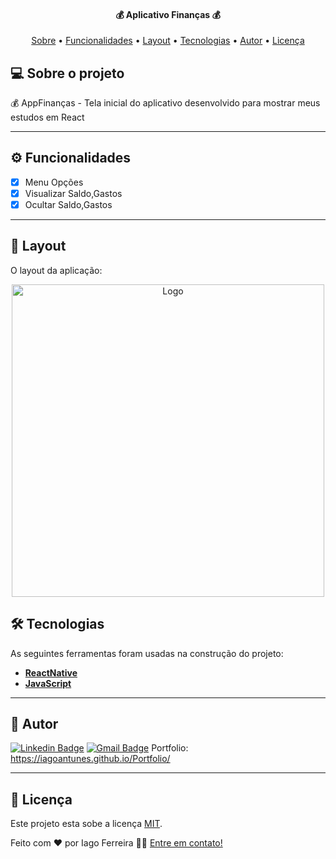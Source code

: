 


<h4 align="center"> 
	💰 Aplicativo Finanças 💰 
</h4>

<p align="center">
 <a href="#-sobre-o-projeto">Sobre</a> •
 <a href="#-funcionalidades">Funcionalidades</a> •
 <a href="#-layout">Layout</a> • 
 <a href="#-tecnologias">Tecnologias</a> • 
 <a href="#-autor">Autor</a> • 
 <a href="#user-content--licença">Licença</a>
</p>


## 💻 Sobre o projeto

💰 AppFinanças - Tela inicial do aplicativo desenvolvido para mostrar meus estudos em React

---

## ⚙️ Funcionalidades

- [x] Menu Opções
- [x] Visualizar Saldo,Gastos 
- [X] Ocultar Saldo,Gastos
---

## 🎨 Layout

O layout da aplicação:

<p align="center">
    <img src="https://imgur.com/xsxXKUa.png" alt="Logo" width="500">
</p>

## 🛠 Tecnologias

As seguintes ferramentas foram usadas na construção do projeto:

-   **[ReactNative](https://reactnative.dev/)**
-   **[JavaScript](https://developer.mozilla.org/pt-BR/docs/Web/JavaScript)**

---
## 🦸 Autor

[![Linkedin Badge](https://img.shields.io/badge/-IagoFerreira-blue?style=flat-square&logo=Linkedin&logoColor=white&link=https://www.linkedin.com/in/iagoaferreira/)](https://www.linkedin.com/in/iagoaferreira/) [![Gmail Badge](https://img.shields.io/badge/-iagoantunes.f@gmail.com-c14438?style=flat-square&logo=Gmail&logoColor=white&link=mailto:iagoantunes.f@gmail.com)](mailto:iagoantunes.f@gmail.com)
Portfolio: https://iagoantunes.github.io/Portfolio/

---

## 📝 Licença

Este projeto esta sobe a licença [MIT](./LICENSE).

Feito com ❤️ por Iago Ferreira 👋🏽 [Entre em contato!](https://www.linkedin.com/in/iagoaferreira/)
